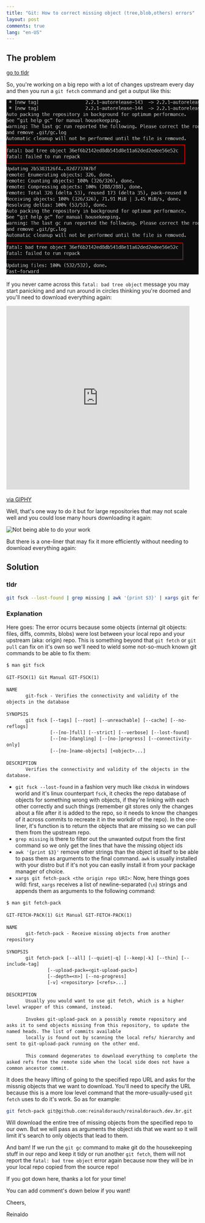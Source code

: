 ```yaml
---
title: "Git: How to correct missing object (tree,blob,others) errors"
layout: post
comments: true
lang: "en-US"
---
```



## The problem

<a href="#tldr">go to tldr</a>

So, you're working on a big repo with a lot of changes upstream every day and then you run a `git fetch` command and get a output like this:

![Bad object outputs](/assets/bad-object-sample.png)

If you never came across this `fatal: bad tree object` message you may start panicking and and run around in circles thinking you're doomed and you'll need to download everything again:

<iframe src="https://giphy.com/embed/rg2ielv1QCTeRfJc56" width="480" height="480" frameBorder="0" class="giphy-embed" allowFullScreen></iframe><p><a href="https://giphy.com/gifs/disneychannelofficial-disney-channel-disneychannel-amphibia-rg2ielv1QCTeRfJc56">via GIPHY</a></p>

Well, that's one way to do it but for large repositories that may not scale well and you could lose many hours downloading it again:

![Not being able to do your work](https://imgs.xkcd.com/comics/compiling.png)

But there is a one-liner that may fix it more efficiently without needing to download everything again:

## Solution

<h3 id="tldr">tldr</h3>

```bash
git fsck --lost-found | grep missing | awk '{print $3}' | xargs git fetch-pack <the origin repo URI>
```

### Explanation

Here goes: The error ocurrs because some objects (internal git objects: files, diffs, commits, blobs) were lost between your local repo and your upstream (aka: origin) repo. This is something beyond that `git fetch` or `git pull` can fix on it's own so we'll need to wield some not-so-much known git commands to be able to fix them:

```
$ man git fsck

GIT-FSCK(1) Git Manual GIT-FSCK(1)

NAME
       git-fsck - Verifies the connectivity and validity of the objects in the database

SYNOPSIS
       git fsck [--tags] [--root] [--unreachable] [--cache] [--no-reflogs]
                [--[no-]full] [--strict] [--verbose] [--lost-found]
                [--[no-]dangling] [--[no-]progress] [--connectivity-only]
                [--[no-]name-objects] [<object>...]

DESCRIPTION
       Verifies the connectivity and validity of the objects in the database.
```

- `git fsck --lost-found` in a fashion very much like `chkdsk` in windows world and it's linux counterpart `fsck`, it checks the repo database of objects for something wrong with objects, if they're linking with each other correctly and such things (remember git stores only the changes about a file after it is added to the repo, so it needs to know the changes of it across commits to recreate it in the workdir of the repo). In the one-liner, it's function is to return the objects that are missing so we can pull them from the upstream repo.
- `grep missing` is there to filter out the unwanted output from the first command so we only get the lines that have the missing object ids
- `awk '{print $3}'` remove other strings than the object id itself to be able to pass them as arguments to the final command. `awk` is usually installed with your distro but if it's not you can easlly install it from your package manager of choice.
- `xargs git fetch-pack <the origin repo URI>`: Now, here things goes wild: first, `xargs` receives a list of newline-separated (`\n`) strings and appends them as arguments to the following command:

```
$ man git fetch-pack

GIT-FETCH-PACK(1) Git Manual GIT-FETCH-PACK(1)

NAME
       git-fetch-pack - Receive missing objects from another repository

SYNOPSIS
       git fetch-pack [--all] [--quiet|-q] [--keep|-k] [--thin] [--include-tag]
               [--upload-pack=<git-upload-pack>]
               [--depth=<n>] [--no-progress]
               [-v] <repository> [<refs>...]

DESCRIPTION
       Usually you would want to use git fetch, which is a higher level wrapper of this command, instead.

       Invokes git-upload-pack on a possibly remote repository and asks it to send objects missing from this repository, to update the named heads. The list of commits available
       locally is found out by scanning the local refs/ hierarchy and sent to git-upload-pack running on the other end.

       This command degenerates to download everything to complete the asked refs from the remote side when the local side does not have a common ancestor commit.

```

It does the heavy lifting of going to the specified repo URL and asks for the missnig objects that we want to download. You'll need to specify the URL because this is a more low level command that the more-usually-used `git fetch` uses to do it's work. So as for example:

```bash
git fetch-pack git@github.com:reinaldorauch/reinaldorauch.dev.br.git 
```

Will download the entire tree of missing objects from the specified repo to our own. But we will pass as arguments the object ids that we want so it will limit it's search to only objects that lead to them.

And bam! If we run the `git gc` command to make git do the housekeeping stuff in our repo and keep it tidy or run another `git fetch`, them will not report the `fatal: bad tree object` error again because now they will be in your local repo copied from the source repo!

If you got down here, thanks a lot for your time!

You can add comment's down below if you want!

Cheers,

Reinaldo